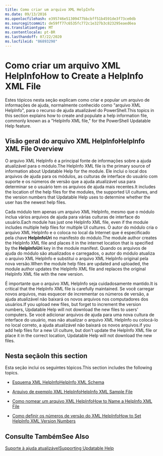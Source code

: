 ```yaml
---
title: Como criar um arquivo XML HelpInfo
ms.date: 09/13/2016
ms.openlocfilehash: e395746e51309477bbcbff51b4591de3f73ce0db
ms.sourcegitcommit: de59ff77c6535fc772c1e327b3c823295eaed6ea
ms.translationtype: MT
ms.contentlocale: pt-BR
ms.lasthandoff: 07/22/2020
ms.locfileid: "86893298"
---
```

# <a name="how-to-create-a-helpinfo-xml-file"></a><span data-ttu-id="05a33-102">Como criar um arquivo XML HelpInfo</span><span class="sxs-lookup"><span data-stu-id="05a33-102">How to Create a HelpInfo XML File</span></span>

<span data-ttu-id="05a33-103">Estes tópicos nesta seção explicam como criar e popular um arquivo de informações de ajuda, normalmente conhecido como "arquivo XML HelpInfo", para o recurso de ajuda atualizável do PowerShell.</span><span class="sxs-lookup"><span data-stu-id="05a33-103">This topics in this section explains how to create and populate a help information file, commonly known as a "HelpInfo XML file," for the PowerShell Updatable Help feature.</span></span>

## <a name="helpinfo-xml-file-overview"></a><span data-ttu-id="05a33-104">Visão geral do arquivo XML HelpInfo</span><span class="sxs-lookup"><span data-stu-id="05a33-104">HelpInfo XML File Overview</span></span>

<span data-ttu-id="05a33-105">O arquivo XML HelpInfo é a principal fonte de informações sobre a ajuda atualizável para o módulo.</span><span class="sxs-lookup"><span data-stu-id="05a33-105">The HelpInfo XML file is the primary source of information about Updatable Help for the module.</span></span> <span data-ttu-id="05a33-106">Ele inclui o local dos arquivos de ajuda para os módulos, as culturas de interface do usuário com suporte e os números de versão que a ajuda atualizável usa para determinar se o usuário tem os arquivos de ajuda mais recentes.</span><span class="sxs-lookup"><span data-stu-id="05a33-106">It includes the location of the help files for the modules, the supported UI cultures, and the version numbers that Updatable Help uses to determine whether the user has the newest help files.</span></span>

<span data-ttu-id="05a33-107">Cada módulo tem apenas um arquivo XML HelpInfo, mesmo que o módulo inclua vários arquivos de ajuda para várias culturas de interface do usuário.</span><span class="sxs-lookup"><span data-stu-id="05a33-107">Each module has just one HelpInfo XML file, even if the module includes multiple help files for multiple UI cultures.</span></span> <span data-ttu-id="05a33-108">O autor do módulo cria o arquivo XML HelpInfo e o coloca no local da Internet que é especificado pela chave **HelpInfoUri** no manifesto do módulo.</span><span class="sxs-lookup"><span data-stu-id="05a33-108">The module author creates the HelpInfo XML file and places it in the internet location that is specified by the **HelpInfoUri** key in the module manifest.</span></span> <span data-ttu-id="05a33-109">Quando os arquivos de ajuda do módulo são atualizados e carregados, o autor do módulo atualiza o arquivo XML HelpInfo e substitui o arquivo XML HelpInfo original pela nova versão.</span><span class="sxs-lookup"><span data-stu-id="05a33-109">When the module help files are updated and uploaded, the module author updates the HelpInfo XML file and replaces the original HelpInfo XML file with the new version.</span></span>

<span data-ttu-id="05a33-110">É importante que o arquivo XML HelpInfo seja cuidadosamente mantido.</span><span class="sxs-lookup"><span data-stu-id="05a33-110">It is critical that the HelpInfo XML file is carefully maintained.</span></span> <span data-ttu-id="05a33-111">Se você carregar novos arquivos, mas esquecer de incrementar os números de versão, a ajuda atualizável não baixará os novos arquivos nos computadores dos usuários.</span><span class="sxs-lookup"><span data-stu-id="05a33-111">If you upload new files, but forget to increment the version numbers, Updatable Help will not download the new files to users' computers.</span></span> <span data-ttu-id="05a33-112">Se você adicionar arquivos de ajuda para uma nova cultura de interface do usuário, mas não atualizar o arquivo XML HelpInfo ou colocá-lo no local correto, a ajuda atualizável não baixará os novos arquivos.</span><span class="sxs-lookup"><span data-stu-id="05a33-112">if you add help files for a new UI culture, but don't update the HelpInfo XML file or place it in the correct location, Updatable Help will not download the new files.</span></span>

## <a name="in-this-section"></a><span data-ttu-id="05a33-113">Nesta seção</span><span class="sxs-lookup"><span data-stu-id="05a33-113">In this section</span></span>

<span data-ttu-id="05a33-114">Esta seção inclui os seguintes tópicos.</span><span class="sxs-lookup"><span data-stu-id="05a33-114">This section includes the following topics.</span></span>

- [<span data-ttu-id="05a33-115">Esquema XML HelpInfo</span><span class="sxs-lookup"><span data-stu-id="05a33-115">HelpInfo XML Schema</span></span>](./helpinfo-xml-schema.md)

- [<span data-ttu-id="05a33-116">Arquivo de exemplo XML HelpInfo</span><span class="sxs-lookup"><span data-stu-id="05a33-116">HelpInfo XML Sample File</span></span>](./helpinfo-xml-sample-file.md)

- [<span data-ttu-id="05a33-117">Como nomear um arquivo XML HelpInfo</span><span class="sxs-lookup"><span data-stu-id="05a33-117">How to Name a HelpInfo XML File</span></span>](./how-to-name-a-helpinfo-xml-file.md)

- [<span data-ttu-id="05a33-118">Como definir os números de versão do XML HelpInfo</span><span class="sxs-lookup"><span data-stu-id="05a33-118">How to Set HelpInfo XML Version Numbers</span></span>](./how-to-set-helpinfo-xml-version-numbers.md)

## <a name="see-also"></a><span data-ttu-id="05a33-119">Consulte Também</span><span class="sxs-lookup"><span data-stu-id="05a33-119">See Also</span></span>

[<span data-ttu-id="05a33-120">Suporte à ajuda atualizável</span><span class="sxs-lookup"><span data-stu-id="05a33-120">Supporting Updatable Help</span></span>](./supporting-updatable-help.md)
